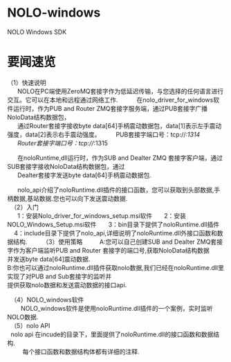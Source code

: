 # NOLO-windows
NOLO Windows SDK
#
# 要闻速览
  （1）快速说明  
       NOLO在PC端使用ZeroMQ套接字作为低延迟传输，与您选择的任何语言进行交互。它可以在本地和远程通过网络工作.    
       在nolo_driver_for_windows软件运行时，作为PUB and Router ZMQ套接字服务端，通过PUB套接字广播NoloData结构数据包，  
       通过Router套接字接收byte data[64]手柄震动数据包，data[1]表示左手震动强度，data[2]表示右手震动强度。  
       PUB套接字端口号：tcp://*:1314    
       Router套接字端口号：tcp://*:1315  
       
       在noloRuntime,dll运行时，作为SUB and Dealter ZMQ 套接字客户端，通过SUB套接字接收NoloData结构数据包，通过  
       Dealter套接字发送byte data[64]手柄震动数据包.    
       
       nolo_api介绍了noloRuntime.dll插件的接口函数，您可以获取到头部数据,手柄数据,基站数据.您也可以向下发送震动数据.   
   （2）入门  
        1：安装Nolo_driver_for_windows_setup.msi软件
        2：安装NOLO_Windows_Setup.msi软件
        3：bin目录下提供了noloRuntime.dll插件
        4：include目录下提供了nolo_api,详细说明了noloRuntime.dll外接口函数和数据结构.
       
   （3）使用策略  
        A:您可以自己创建SUB and Dealter ZMQ套接字作为客户端监听PUB and Router 套接字的端口号,获取NoloData结构数据  
          并发送byte data[64]震动数据.   
        B:你也可以通过noloRuntime.dll插件获取nolo数据,我们已经在noloRuntime.dll里实现了对PUB and Sub套接字的监听并  
          提供获取nolo数据和发送震动数据的接口api.  
          
   （4）NOLO_windows软件  
          NOLO_windows软件是使用noloRuntime.dll插件的一个案例，实时监听NOLO数据.  
   （5）nolo API<br>
          nolo api 在incude的目录下，里面提供了noloRuntime.dll的接口函数和数据结构.<br>
          每个接口函数和数据结构体都有详细的注释.
#
        
        
